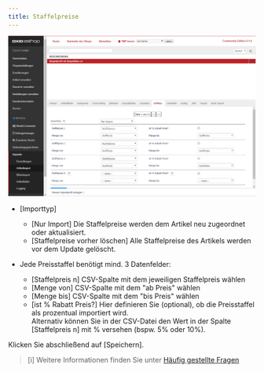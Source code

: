```yaml
---
title: Staffelpreise
---
```

![Artikelimport | Staffelpreise](../../../../assets/newAssets/Artikelimport-Staffelpreise.png)

- [Importtyp] 
  - [Nur Import] Die Staffelpreise werden dem Artikel neu zugeordnet oder aktualisiert. 
  - [Staffelpreise vorher löschen] Alle Staffelpreise des Artikels werden vor dem Update gelöscht. 

- Jede Preisstaffel benötigt mind. 3 Datenfelder: 
  - [Staffelpreis n] CSV-Spalte mit dem jeweiligen Staffelpreis wählen 
  - [Menge von] CSV-Spalte mit dem "ab Preis" wählen 
  - [Menge bis] CSV-Spalte mit dem "bis Preis" wählen 
  - [ist % Rabatt Preis?] Hier definieren Sie (optional), ob die Preisstaffel als prozentual importiert wird.  
  Alternativ können Sie in der CSV-Datei den Wert in der Spalte [Staffelpreis n] mit % versehen (bspw.  5% oder 10%). 
 
Klicken Sie abschließend auf [Speichern].

> [i] Weitere Informationen finden Sie unter [Häufig gestellte Fragen](../../080_Haeufig_gestellte_Fragen.md)

